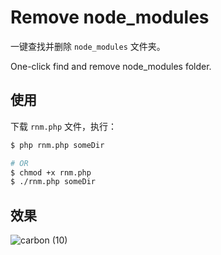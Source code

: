 # Remove node_modules
一键查找并删除 `node_modules` 文件夹。

One-click find and remove node_modules folder.

## 使用

下载 `rnm.php` 文件，执行：

```bash
$ php rnm.php someDir

# OR
$ chmod +x rnm.php
$ ./rnm.php someDir
```

## 效果
![carbon (10)](https://user-images.githubusercontent.com/11046969/147180467-b0161f0f-85a9-4f67-aac7-6d462939321f.png)
